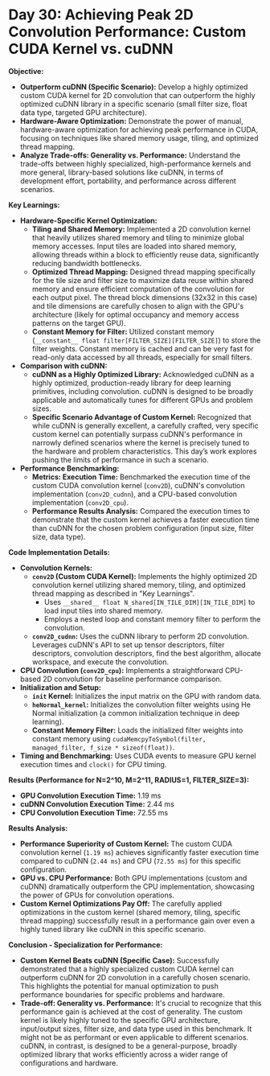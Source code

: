 # Day 30: Achieving Peak 2D Convolution Performance: Custom CUDA Kernel vs. cuDNN

**Objective:**
- **Outperform cuDNN (Specific Scenario):** Develop a highly optimized custom CUDA kernel for 2D convolution that can outperform the highly optimized cuDNN library in a specific scenario (small filter size, float data type, targeted GPU architecture).
- **Hardware-Aware Optimization:** Demonstrate the power of manual, hardware-aware optimization for achieving peak performance in CUDA, focusing on techniques like shared memory usage, tiling, and optimized thread mapping.
- **Analyze Trade-offs: Generality vs. Performance:** Understand the trade-offs between highly specialized, high-performance kernels and more general, library-based solutions like cuDNN, in terms of development effort, portability, and performance across different scenarios.

**Key Learnings:**
- **Hardware-Specific Kernel Optimization:**
    - **Tiling and Shared Memory:** Implemented a 2D convolution kernel that heavily utilizes shared memory and tiling to minimize global memory accesses. Input tiles are loaded into shared memory, allowing threads within a block to efficiently reuse data, significantly reducing bandwidth bottlenecks.
    - **Optimized Thread Mapping:** Designed thread mapping specifically for the tile size and filter size to maximize data reuse within shared memory and ensure efficient computation of the convolution for each output pixel. The thread block dimensions (32x32 in this case) and tile dimensions are carefully chosen to align with the GPU's architecture (likely for optimal occupancy and memory access patterns on the target GPU).
    - **Constant Memory for Filter:**  Utilized constant memory (`__constant__ float filter[FILTER_SIZE][FILTER_SIZE]`) to store the filter weights. Constant memory is cached and can be very fast for read-only data accessed by all threads, especially for small filters.
- **Comparison with cuDNN:**
    - **cuDNN as a Highly Optimized Library:** Acknowledged cuDNN as a highly optimized, production-ready library for deep learning primitives, including convolution. cuDNN is designed to be broadly applicable and automatically tunes for different GPUs and problem sizes.
    - **Specific Scenario Advantage of Custom Kernel:**  Recognized that while cuDNN is generally excellent, a carefully crafted, very specific custom kernel can potentially surpass cuDNN's performance in narrowly defined scenarios where the kernel is precisely tuned to the hardware and problem characteristics. This day’s work explores pushing the limits of performance in such a scenario.
- **Performance Benchmarking:**
    - **Metrics: Execution Time:** Benchmarked the execution time of the custom CUDA convolution kernel (`conv2D`), cuDNN's convolution implementation (`conv2D_cudnn`), and a CPU-based convolution implementation (`conv2D_cpu`).
    - **Performance Results Analysis:** Compared the execution times to demonstrate that the custom kernel achieves a faster execution time than cuDNN for the chosen problem configuration (input size, filter size, data type).

**Code Implementation Details:**

- **Convolution Kernels:**
    - **`conv2D` (Custom CUDA Kernel):**  Implements the highly optimized 2D convolution kernel utilizing shared memory, tiling, and optimized thread mapping as described in "Key Learnings".
        - Uses `__shared__ float N_shared[IN_TILE_DIM][IN_TILE_DIM]` to load input tiles into shared memory.
        - Employs a nested loop and constant memory filter to perform the convolution.
    - **`conv2D_cudnn`:** Uses the cuDNN library to perform 2D convolution. Leverages cuDNN's API to set up tensor descriptors, filter descriptors, convolution descriptors, find the best algorithm, allocate workspace, and execute the convolution.
- **CPU Convolution (`conv2D_cpu`):**  Implements a straightforward CPU-based 2D convolution for baseline performance comparison.
- **Initialization and Setup:**
    - **`init` Kernel:** Initializes the input matrix on the GPU with random data.
    - **`heNormal_kernel`:** Initializes the convolution filter weights using He Normal initialization (a common initialization technique in deep learning).
    - **Constant Memory Filter:** Loads the initialized filter weights into constant memory using `cudaMemcpyToSymbol(filter, managed_filter, f_size * sizeof(float))`.
- **Timing and Benchmarking:** Uses CUDA events to measure GPU kernel execution times and `clock()` for CPU timing.

**Results (Performance for N=2^10, M=2^11, RADIUS=1, FILTER_SIZE=3):**
- **GPU Convolution Execution Time:** 1.19 ms
- **cuDNN Convolution Execution Time:** 2.44 ms
- **CPU Convolution Execution Time:** 72.55 ms

**Results Analysis:**
- **Performance Superiority of Custom Kernel:** The custom CUDA convolution kernel (`1.19 ms`) achieves significantly faster execution time compared to cuDNN (`2.44 ms`) and CPU (`72.55 ms`) for this specific configuration.
- **GPU vs. CPU Performance:** Both GPU implementations (custom and cuDNN) dramatically outperform the CPU implementation, showcasing the power of GPUs for convolution operations.
- **Custom Kernel Optimizations Pay Off:** The carefully applied optimizations in the custom kernel (shared memory, tiling, specific thread mapping) successfully result in a performance gain over even a highly tuned library like cuDNN in this specific scenario.

**Conclusion - Specialization for Performance:**
- **Custom Kernel Beats cuDNN (Specific Case):**  Successfully demonstrated that a highly specialized custom CUDA kernel can outperform cuDNN for 2D convolution in a carefully chosen scenario. This highlights the potential for manual optimization to push performance boundaries for specific problems and hardware.
- **Trade-off: Generality vs. Performance:** It's crucial to recognize that this performance gain is achieved at the cost of generality. The custom kernel is likely highly tuned to the specific GPU architecture, input/output sizes, filter size, and data type used in this benchmark. It might not be as performant or even applicable to different scenarios. cuDNN, in contrast, is designed to be a general-purpose, broadly optimized library that works efficiently across a wider range of configurations and hardware.

